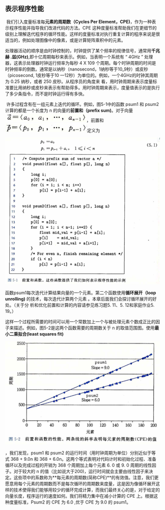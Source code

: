 ## 表示程序性能

​		我们引入度量标准每**元素的周期数（Cycles Per Element，CPE)**，作为一种表示程序性能并指导我们改进代码的方法。CPE 这种度量标准帮助我们在更细节的级别上理解迭代程序的循环性能。这样的度量标准对执行重复计算的程序来说是很适当的，例如处理图像中的像素，或是计算矩阵乘积中的元素。

​		处理器活动的顺序是由时钟控制的，时钟提供了某个频率的规律信号，通常用**千兆赫 .兹(GHz)**,即十亿周期每秒来表示。例如，当表明一个系统有 “ 4GHz ” 处理器，这表示处理器时钟运行频率为每秒 4 X 109 个周期。每个时钟周期的时间是时钟频率的倒数。通常是以纳秒（nanosecond，1纳秒等于10_9秒）或皮秒（picosecond, 1皮秒等于10 —12秒）为单位的。例如，一个4GHz的时钟其周期为 0.25 纳秒，或者 250 皮秒。从程序员的角度来 看，用时钟周期来表示度量标准要比用纳秒或皮秒来表示有帮助得多。用时钟周期来表示，度量值表示的是执行了多少条指令，而不是时钟运行得有多快。

​		许多过程含有在一组元素上迭代的循环。例如，图5-1中的函数 psum1 和 psum2 计算的都是一个长度为 n 的向量的**前置和（prefix sum)**。对于向量![02公式1](.\markdowniamge\02公式1.png)，前置和![02公式2](.\markdowniamge\02公式2.png)定义为

![02前置和函数](.\markdowniamge\02前置和函数.png)

​		函数psum1每次迭代计算结果向量的一个元素。第二个函数使用**循环展开（loop unrolling)** 的技术，每次迭代计算两个元素 。本章后面我们会探讨循环展开的好处。（关于分 析和优化前置和计算的内容请参见练习题5. 11、5. 12和家庭作业5. 19。）

​		这样一个过程所需要的时间可以用一个常数加上一个与被处理元素个数成正比的因子来描述。例如，图5-2是这两个函数需要的周期数关于 n 的取值范围图。使用**最小二乘拟合(least squares fit)**

![02前置和函数性能](.\markdowniamge\02前置和函数性能.png)

，我们发现，psum1 和 psum2 的运行时间（用时钟周期为单位）分别近似于等式 368 + 9.0n 和 368 + 6.0n。这两个等式表明对代码计时和初始化过程、准备循环以及完成过程的开销为 368 个周期加上每个元素 6. 0 或 9. 0 周期的线性因子。对于较大的 n 的值（比如说大于200)，运行时间就会主要由线性因子来决定。这些项中的系数称为**每元素的周期数(简称CPE)**的有效值。注意，我们更愿意用每个元素的周期数而不是每次循环的周期数来度量，这是因为像循环展开这样的技术使得我们能够用较少的循环完成计算，而我们最终关心的是，对于给定的向量长度，程序运行的速度如何。我们将精力集中在减小计算的 CPE 上。根据这种度量标准，Psum2 的 CPE 为 6.0 ,优于 CPE 为 9.0  的 psum1。